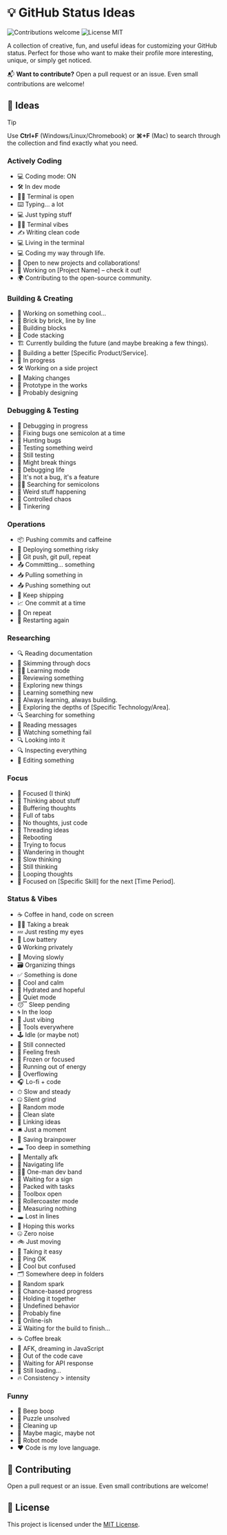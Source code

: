 # 💡 GitHub Status Ideas

<p>
  <img alt="Contributions welcome" src="https://img.shields.io/badge/Contributions-welcome-green">
  <img alt="License MIT" src="https://img.shields.io/badge/License-MIT-orange">
</p>

A collection of creative, fun, and useful ideas for customizing your GitHub status. Perfect for those who want to make their profile more interesting, unique, or simply get noticed.

📬 **Want to contribute?** Open a pull request or an issue. Even small contributions are welcome!

## 📕 Ideas

> [!TIP]
> Use **Ctrl+F** (Windows/Linux/Chromebook) or **⌘+F** (Mac) to search through the collection and find exactly what you need.

### Actively Coding

- 💻 Coding mode: ON
- 🛠️ In dev mode
- 🧑‍💻 Terminal is open
- ⌨️ Typing... a lot
- 💻 Just typing stuff
- 🧑‍💻 Terminal vibes
- ✍️ Writing clean code
- 💻 Living in the terminal
- 💻 Coding my way through life.
- 🤝 Open to new projects and collaborations!
- 🚀 Working on [Project Name] – check it out!
- 🌍 Contributing to the open-source community.

### Building & Creating

- 🚧 Working on something cool...
- 🧱 Brick by brick, line by line
- 🧱 Building blocks
- 🧱 Code stacking
- 🏗️ Currently building the future (and maybe breaking a few things).
- 🧱 Building a better [Specific Product/Service].
- 🚧 In progress
- 🛠️ Working on a side project
- 🧬 Making changes
- 🧪 Prototype in the works
- 🎨 Probably designing

### Debugging & Testing

- 🧪 Debugging in progress
- 🔧 Fixing bugs one semicolon at a time
- 🐞 Hunting bugs
- 🧪 Testing something weird
- 🧪 Still testing
- 🧪 Might break things
- 👾 Debugging life
- 🐛 It's not a bug, it's a feature
- 🕵️‍♂️ Searching for semicolons
- 🧪 Weird stuff happening
- 🧪 Controlled chaos
- 🔧 Tinkering

### Operations

- 📦 Pushing commits and caffeine
- 🚀 Deploying something risky
- 🔁 Git push, git pull, repeat
- 📤 Committing... something
- 📥 Pulling something in
- 📤 Pushing something out
- 💪 Keep shipping
- 📈 One commit at a time
- 🔂 On repeat
- 🔄 Restarting again

### Researching

- 🔍 Reading documentation
- 📖 Skimming through docs
- 🧑‍🏫 Learning mode
- 📄 Reviewing something
- 🔭 Exploring new things
- 🧠 Learning something new
- 📘 Always learning, always building.
- 🔬 Exploring the depths of [Specific Technology/Area].
- 🔍 Searching for something
- 💬 Reading messages
- 👀 Watching something fail
- 🔍 Looking into it
- 🔍 Inspecting everything
- 📄 Editing something

### Focus

- 🧠 Focused (I think)
- 🤔 Thinking about stuff
- 🧠 Buffering thoughts
- 🧠 Full of tabs
- 🧠 No thoughts, just code
- 🧵 Threading ideas
- 🧠 Rebooting
- 🎯 Trying to focus
- 🌌 Wandering in thought
- 🧠 Slow thinking
- 🧠 Still thinking
- 🔁 Looping thoughts
- 🎯 Focused on [Specific Skill] for the next [Time Period].

### Status & Vibes

- ☕ Coffee in hand, code on screen
- 🧘‍♂️ Taking a break
- 💤 Just resting my eyes
- 🔋 Low battery
- 🔒 Working privately
- 🐢 Moving slowly
- 🗃 Organizing things
- ✅ Something is done
- 🧊 Cool and calm
- 🧃 Hydrated and hopeful
- 🧏 Quiet mode
- 😴 Sleep pending
- 🌀 In the loop
- 📎 Just vibing
- 🧰 Tools everywhere
- 🕹 Idle (or maybe not)
- 📡 Still connected
- 🌿 Feeling fresh
- 🧊 Frozen or focused
- 🔋 Running out of energy
- 🤯 Overflowing
- 🎧 Lo-fi + code
- ⏱ Slow and steady
- 🤐 Silent grind
- 🎲 Random mode
- 🧼 Clean slate
- 🔗 Linking ideas
- 🛎 Just a moment
- 💾 Saving brainpower
- 🕳 Too deep in something
- 🚪 Mentally afk
- 🧭 Navigating life
- 🧑‍🎤 One-man dev band
- 🚦 Waiting for a sign
- 🎒 Packed with tasks
- 🧰 Toolbox open
- 🎢 Rollercoaster mode
- 📐 Measuring nothing
- 🕳 Lost in lines
- 🤞 Hoping this works
- 🤐 Zero noise
- 🚲 Just moving
- 🧃 Taking it easy
- 📡 Ping OK
- 🧊 Cool but confused
- 🗂 Somewhere deep in folders
- 🌠 Random spark
- 🎲 Chance-based progress
- 🧷 Holding it together
- 🔮 Undefined behavior
- 🧯 Probably fine
- 📶 Online-ish
- ⏳ Waiting for the build to finish...
- ☕ Coffee break
- 🌙 AFK, dreaming in JavaScript
- 🚪 Out of the code cave
- 📡 Waiting for API response
- 🐢 Still loading...
- 🔥 Consistency > intensity

### Funny

- 🤖 Beep boop
- 🧩 Puzzle unsolved
- 🧹 Cleaning up
- 🥢 Maybe magic, maybe not
- 🤖 Robot mode
- ❤️ Code is my love language.

## 🙏 Contributing

Open a pull request or an issue. Even small contributions are welcome!

## 🎫 License

This project is licensed under the [MIT License](LICENSE.md).
